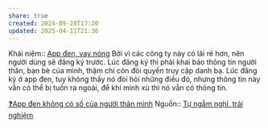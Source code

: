 ```yaml
---
share: true
created: 2024-09-20T17:20
updated: 2025-04-11T21:36
---
```

Khái niệm:: [App đen, vay nóng](../../../../%CE%9E%20Kh%C3%A1i%20ni%E1%BB%87m/App%20%C4%91en,%20vay%20n%C3%B3ng.md)
Bởi vì các công ty này có lãi rẻ hơn, nên người dùng sẽ đăng ký trước. Lúc đăng ký thì phải khai báo thông tin người thân, bạn bè của mình, thậm chí còn đòi quyền truy cập danh bạ. Lúc đăng ký ở app đen, tuy không thấy nó đòi hỏi những điều đó, nhưng thông tin này vẫn có thể bị tuồn ra ngoài, để khi mình xù thì nó vẫn có thông tin.

[❓App đen không có số của người thân mình](./%E2%9D%93App%20%C4%91en%20kh%C3%B4ng%20c%C3%B3%20s%E1%BB%91%20c%E1%BB%A7a%20ng%C6%B0%E1%BB%9Di%20th%C3%A2n%20m%C3%ACnh.md)
Nguồn:: [Tự ngẫm nghĩ, trải nghiệm](../../../../%CE%9E%20Ngu%E1%BB%93n/T%E1%BB%B1%20ng%E1%BA%ABm%20ngh%C4%A9,%20tr%E1%BA%A3i%20nghi%E1%BB%87m.md)